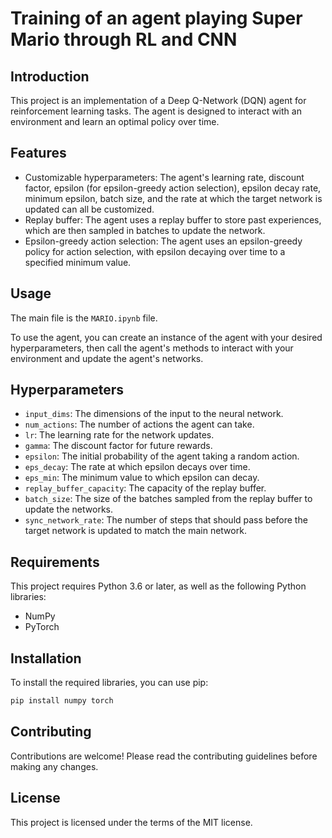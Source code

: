 # Training of an agent playing Super Mario through RL and CNN

## Introduction

This project is an implementation of a Deep Q-Network (DQN) agent for reinforcement learning tasks. The agent is designed to interact with an environment and learn an optimal policy over time.

## Features

- Customizable hyperparameters: The agent's learning rate, discount factor, epsilon (for epsilon-greedy action selection), epsilon decay rate, minimum epsilon, batch size, and the rate at which the target network is updated can all be customized.
- Replay buffer: The agent uses a replay buffer to store past experiences, which are then sampled in batches to update the network.
- Epsilon-greedy action selection: The agent uses an epsilon-greedy policy for action selection, with epsilon decaying over time to a specified minimum value.

## Usage

The main file is the `MARIO.ipynb` file. 

To use the agent, you can create an instance of the agent with your desired hyperparameters, then call the agent's methods to interact with your environment and update the agent's networks.

## Hyperparameters

- `input_dims`: The dimensions of the input to the neural network.
- `num_actions`: The number of actions the agent can take.
- `lr`: The learning rate for the network updates.
- `gamma`: The discount factor for future rewards.
- `epsilon`: The initial probability of the agent taking a random action.
- `eps_decay`: The rate at which epsilon decays over time.
- `eps_min`: The minimum value to which epsilon can decay.
- `replay_buffer_capacity`: The capacity of the replay buffer.
- `batch_size`: The size of the batches sampled from the replay buffer to update the networks.
- `sync_network_rate`: The number of steps that should pass before the target network is updated to match the main network.

## Requirements

This project requires Python 3.6 or later, as well as the following Python libraries:

- NumPy
- PyTorch

## Installation

To install the required libraries, you can use pip:

```bash
pip install numpy torch
```

## Contributing

Contributions are welcome! Please read the contributing guidelines before making any changes.

## License

This project is licensed under the terms of the MIT license.
